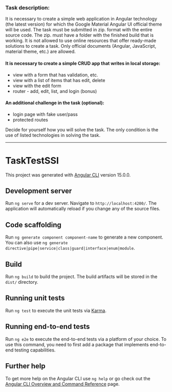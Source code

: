 ### Task description:
It is necessary to create a simple web application in Angular technology (the latest version) for which the Google Material Angular UI official theme will be used.
The task must be submitted in zip. format with the entire source code. The zip. must have a folder with the finished build that is working.
It is not allowed to use online resources that offer ready-made solutions to create a task.
Only official documents (Angular, JavaScript, material theme, etc.) are allowed.
#### It is necessary to create a simple CRUD app that writes in local storage: 
 *	view with a form that has validation, etc. 
 *	view with a list of items that has edit, delete 
 *	view with the edit form 
 *	router - add, edit, list, and login (bonus) 
#### An additional challenge in the task (optional): 
 *	login page with fake user/pass 
 *	protected routes 

Decide for yourself how you will solve the task. The only condition is the use of listed technologies in solving the task.

***

# TaskTestSSI

This project was generated with [Angular CLI](https://github.com/angular/angular-cli) version 15.0.0.

## Development server

Run `ng serve` for a dev server. Navigate to `http://localhost:4200/`. The application will automatically reload if you change any of the source files.

## Code scaffolding

Run `ng generate component component-name` to generate a new component. You can also use `ng generate directive|pipe|service|class|guard|interface|enum|module`.

## Build

Run `ng build` to build the project. The build artifacts will be stored in the `dist/` directory.

## Running unit tests

Run `ng test` to execute the unit tests via [Karma](https://karma-runner.github.io).

## Running end-to-end tests

Run `ng e2e` to execute the end-to-end tests via a platform of your choice. To use this command, you need to first add a package that implements end-to-end testing capabilities.

## Further help

To get more help on the Angular CLI use `ng help` or go check out the [Angular CLI Overview and Command Reference](https://angular.io/cli) page.

